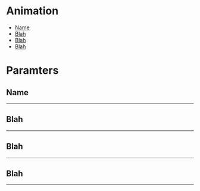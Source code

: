# Animation

<!--
    TODO(#1): Create animation documentation
-->


<!-- TOC -->
- [Name](#name)
- [Blah](#blah)
- [Blah](#blah)
- [Blah](#blah)
<!-- /TOC -->


# Paramters

## Name

---
## Blah

---
## Blah

---
## Blah

---
